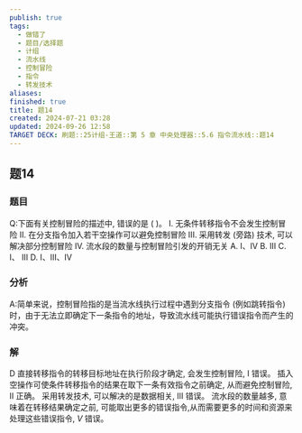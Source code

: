 ```yaml
---
publish: true
tags:
  - 做错了
  - 题目/选择题
  - 计组
  - 流水线
  - 控制冒险
  - 指令
  - 转发技术
aliases: 
finished: true
title: 题14
created: 2024-07-21 03:28
updated: 2024-09-26 12:58
TARGET DECK: 刷题::25计组-王道::第 5 章 中央处理器::5.6 指令流水线::题14
---
```

## 题14
### 题目
Q:下面有关控制冒险的描述中, 错误的是 ( )。
I. 无条件转移指令不会发生控制冒险
II. 在分支指令加入若干空操作可以避免控制冒险
III. 采用转发 (旁路) 技术, 可以解决部分控制冒险
IV. 流水段的数量与控制冒险引发的开销无关
A. I、IV 
B. III 
C. I、 III 
D. I、III、IV
### 分析
A:简单来说，控制冒险指的是当流水线执行过程中遇到分支指令 (例如跳转指令) 时，由于无法立即确定下一条指令的地址，导致流水线可能执行错误指令而产生的冲突。
### 解
D
直接转移指令的转移目标地址在执行阶段才确定, 会发生控制冒险, I 错误。
插入空操作可使条件转移指令的结果在取下一条有效指令之前确定, 从而避免控制冒险, II 正确。
采用转发技术, 可以解决的是数据相关, III 错误。
流水段的数量越多, 意味着在转移结果确定之前, 可能取出更多的错误指令,从而需要更多的时间和资源来处理这些错误指令, $V$ 错误。


